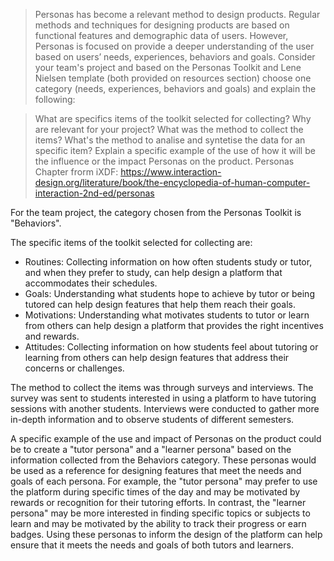 
> Personas has become a relevant method to design products. Regular methods and techniques for designing products are based on functional features and demographic data of users. 
> However, Personas is focused on provide a deeper understanding of the user based on users’ needs, experiences, behaviors and goals. 
> Consider your team's project and based on the Personas Toolkit and Lene Nielsen template (both provided on resources section) choose one category (needs, experiences, behaviors and goals) and explain the following:

> What are specifics items of the toolkit selected for collecting? Why are relevant for your project?
> What was the method to collect the items? What's the method to analise and syntetise the data for an specific item?
> Explain a specific example of the use of how it will be the influence or the impact Personas on the product.
> Personas Chapter frorm iXDF:
> https://www.interaction-design.org/literature/book/the-encyclopedia-of-human-computer-interaction-2nd-ed/personas

For the team project, the category chosen from the Personas Toolkit is "Behaviors".

The specific items of the toolkit selected for collecting are:

- Routines: Collecting information on how often students study or tutor, and when they prefer to study, can help design a platform that accommodates their schedules.
- Goals: Understanding what students hope to achieve by tutor or being tutored can help design features that help them reach their goals.
- Motivations: Understanding what motivates students to tutor or learn from others can help design a platform that provides the right incentives and rewards.
- Attitudes: Collecting information on how students feel about tutoring or learning from others can help design features that address their concerns or challenges.

The method to collect the items was through surveys and interviews. The survey was sent to students interested in using a platform to have tutoring sessions with another students. Interviews were conducted to gather more in-depth information and to observe students of different semesters.

A specific example of the use and impact of Personas on the product could be to create a "tutor persona" and a "learner persona" based on the information collected from the Behaviors category. These personas would be used as a reference for designing features that meet the needs and goals of each persona. For example, the "tutor persona" may prefer to use the platform during specific times of the day and may be motivated by rewards or recognition for their tutoring efforts. In contrast, the "learner persona" may be more interested in finding specific topics or subjects to learn and may be motivated by the ability to track their progress or earn badges. Using these personas to inform the design of the platform can help ensure that it meets the needs and goals of both tutors and learners.